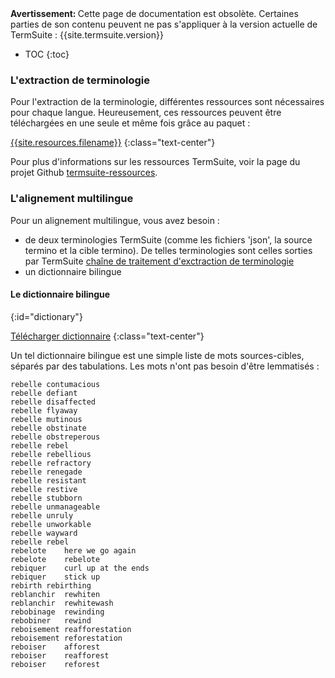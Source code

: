 <div class="alert alert-danger" role="alert">
<strong>Avertissement: </strong> Cette page de documentation est obsolète. Certaines parties de son contenu peuvent ne pas s'appliquer à la version actuelle de TermSuite : {{site.termsuite.version}}
</div>


* TOC
{:toc}

### L'extraction de terminologie

Pour l'extraction de la terminologie, différentes ressources sont nécessaires pour chaque langue.
Heureusement, ces ressources peuvent être téléchargées en une seule et même fois grâce au paquet :

<a href="{{site.resources.jar}}" class="btn btn-success" role="button">{{site.resources.filename}}</a>
{:class="text-center"}

Pour plus d'informations sur les ressources TermSuite, voir la page du projet Github  [termsuite-ressources](https://github.com/termsuite/termsuite-resources).

### L'alignement multilingue

Pour un alignement multilingue, vous avez besoin :

* de deux terminologies TermSuite (comme les fichiers 'json', la source termino et la cible termino). De telles terminologies sont celles sorties par TermSuite [chaîne de traitement d'exctraction de terminologie]({{site.baseurl}}/documentation/fr/command-line-api/#termino)
* un dictionnaire bilingue


#### Le dictionnaire bilingue
{:id="dictionary"}

<a href="{{site.dicos.zip}}" class="btn btn-success" role="button">Télécharger dictionnaire</a>
{:class="text-center"}

Un tel dictionnaire bilingue est une simple liste de mots sources-cibles, séparés par des tabulations. Les mots n'ont pas besoin d'être lemmatisés :

~~~
rebelle	contumacious
rebelle	defiant
rebelle	disaffected
rebelle	flyaway
rebelle	mutinous
rebelle	obstinate
rebelle	obstreperous
rebelle	rebel
rebelle	rebellious
rebelle	refractory
rebelle	renegade
rebelle	resistant
rebelle	restive
rebelle	stubborn
rebelle	unmanageable
rebelle	unruly
rebelle	unworkable
rebelle	wayward
rebelle	rebel
rebelote	here we go again
rebelote	rebelote
rebiquer	curl up at the ends
rebiquer	stick up
rebirth	rebirthing
reblanchir	rewhiten
reblanchir	rewhitewash
rebobinage	rewinding
rebobiner	rewind
reboisement	reafforestation
reboisement	reforestation
reboiser	afforest
reboiser	reafforest
reboiser	reforest
~~~
